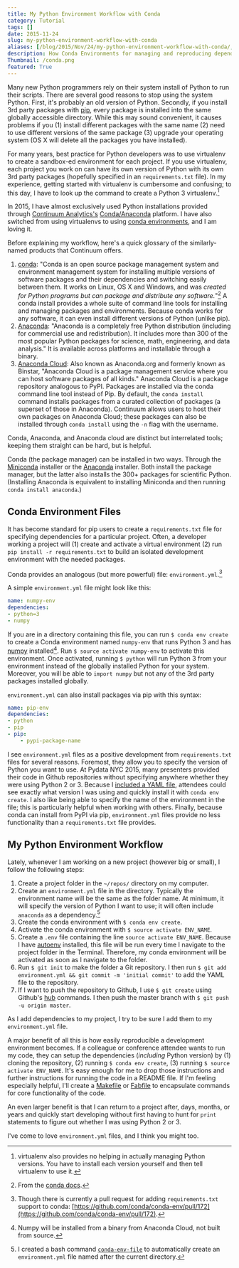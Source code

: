 ```yaml
---
title: My Python Environment Workflow with Conda
category: Tutorial
tags: []
date: 2015-11-24
slug: my-python-environment-workflow-with-conda
aliases: [/blog/2015/Nov/24/my-python-environment-workflow-with-conda/, /conda/]
description: How Conda Environments for managing and reproducing dependencies have helped me streamline data science research.
Thumbnail: /conda.png
featured: True
---
```


Many new Python programmers rely on their system install of Python to run their scripts. There are several good reasons to stop using the system Python. First, it's probably an old version of Python. Secondly, if you install 3rd party packages with [pip](https://pypi.python.org/pypi/pip), every package is installed into the same globally accessible directory. While this may sound convenient, it causes problems if you (1) install different packages with the same name (2) need to use different versions of the same package (3) upgrade your operating system (OS X will delete all the packages you have installed).

For many years, best practice for Python developers was to use virtualenv to create a sandbox-ed environment for each project. If you use virtualenv, each project you work on can have its own version of Python with its own 3rd party packages (hopefully specified in an `requirements.txt` file). In my experience, getting started with virtualenv is cumbersome and confusing; to this day, I have to look up the command to create a Python 3 virtualenv.[^python-version]

In 2015, I have almost exclusively used Python installations provided through [Continuum Analytics's](https://www.continuum.io/ "Continuum") [Conda/Anaconda](http://conda.pydata.org/docs/intro.html "Intro to conda &mdash; Conda   documentation") platform. I have also switched from using virtualenvs to using [conda environments](http://conda.pydata.org/docs/using/envs.html "Managing environments &mdash; Conda   documentation"), and I am loving it.

Before explaining my workflow, here's a quick glossary of the similarly-named products that Continuum offers.

1. [conda](http://conda.pydata.org/docs/intro.html): "Conda is an open source package management system and environment management system for installing multiple versions of software packages and their dependencies and switching easily between them. It works on Linux, OS X and Windows, and was _created for Python programs but can package and distribute any software._"[^conda] A conda install provides a whole suite of command line tools for installing and managing packages and environments. Because conda works for any software, it can even install different versions of Python (unlike pip).
2. [Anaconda](https://www.continuum.io/downloads): "Anaconda is a completely free Python distribution (including for commercial use and redistribution). It includes more than 300 of the most popular Python packages for science, math, engineering, and data analysis." It is available across platforms and installable through a binary.
3. [Anaconda Cloud](https://anaconda.org): Also known as Anaconda.org and formerly known as Binstar, "Anaconda Cloud is a package management service where you can host software packages of all kinds." Anaconda Cloud is a package repository analogous to PyPI. Packages are installed via the conda command line tool instead of Pip. By default, the `conda install` command installs packages from a curated collection of packages (a superset of those in Anaconda). Continuum allows users to host their own packages on Anaconda Cloud; these packages can also be installed through `conda install` using the `-n` flag with the username.

Conda, Anaconda, and Anaconda cloud are distinct but interrelated tools; keeping them straight can be hard, but is helpful.

Conda (the package manager) can be installed in two ways. Through the [Miniconda](http://conda.pydata.org/miniconda.html) installer or the [Anaconda](https://www.continuum.io/downloads) installer. Both install the package manager, but the latter also installs the 300+ packages for scientific Python. (Installing Anaconda is equivalent to installing Miniconda and then running `conda install anaconda`.)

## Conda Environment Files

It has become standard for pip users to create a `requirements.txt` file for specifying dependencies for a particular project. Often, a developer working a project will (1) create and activate a virtual environment (2) run `pip install -r requirements.txt` to build an isolated development environment with the needed packages.

Conda provides an analogous (but more powerful) file: `environment.yml`.[^requirements-conda]

A simple `environment.yml` file might look like this:

```yml
name: numpy-env
dependencies:
- python=3
- numpy
```

If you are in a directory containing this file, you can run `$ conda env create` to create a Conda environment named `numpy-env` that runs Python 3 and has [numpy](http://www.numpy.org/ "NumPy &mdash; Numpy") installed[^numpy]. Run `$ source activate numpy-env` to activate this environment. Once activated, running `$ python` will run Python 3 from your environment instead of the globally installed Python for your system. Moreover, you will be able to `import numpy` but not any of the 3rd party packages installed globally.

`environment.yml` can also install packages via pip with this syntax:

```yml
name: pip-env
dependencies:
- python
- pip
- pip:
    - pypi-package-name
```

I see `environment.yml` files as a positive development from `requirements.txt` files for several reasons. Foremost, they allow you to specify the version of Python you want to use. At Pydata NYC 2015, many presenters provided their code in Github repositories without specifying anywhere whether they were using Python 2 or 3. Because I [included a YAML file](https://github.com/tdhopper/pydata-nyc-2015/blob/55b9d2892b18e1d191325fc1890740901723dcfd/environment.yml), attendees could see exactly what version I was using and quickly install it with `conda env create`. I also like being able to specify the name of the environment in the file; this is particularly helpful when working with others. Finally, because conda can install from PyPI via pip, `environment.yml` files provide no less functionality than a `requirements.txt` file provides.

## My Python Environment Workflow

Lately, whenever I am working on a new project (however big or small), I follow the following steps:

1. Create a project folder in the `~/repos/` directory on my computer.
2. Create an `environment.yml` file in the directory. Typically the environment name will be the same as the folder name. At minimum, it will specify the version of Python I want to use; it will often include `anaconda` as a dependency.[^conda-env-file]
3. Create the conda environment with `$ conda env create`.
4. Activate the conda environment with `$ source activate ENV_NAME`.
5. Create a `.env` file containing the line `source activate ENV_NAME`. Because I have [autoenv](https://github.com/kennethreitz/autoenv) installed, this file will be run every time I navigate to the project folder in the Terminal. Therefore, my conda environment will be activated as soon as I navigate to the folder.
6. Run `$ git init` to make the folder a Git repository. I then run `$ git add environment.yml && git commit -m 'initial commit'` to add the YAML file to the repository.
7. If I want to push the repository to Github, I use `$ git create` using Github's [hub](https://github.com/github/hub) commands. I then push the master branch with `$ git push -u origin master`.

As I add dependencies to my project, I try to be sure I add them to my `environment.yml` file.

A major benefit of all this is how easily reproducible a development environment becomes. If a colleague or conference attendee wants to run my code, they can setup the dependencies (_including_ Python version) by (1) cloning the repository, (2) running `$ conda env create`, (3) running `$ source activate ENV_NAME`. It's easy enough for me to drop those instructions and further instructions for running the code in a README file. If I'm feeling especially helpful, I'll create a [Makefile](http://mrbook.org/blog/tutorials/make/ "Makefiles &#8211; Mrbook&#039;s Stuff") or [Fabfile](http://www.fabfile.org/ "Welcome to Fabric! &mdash; Fabric  documentation") to encapsulate commands for core functionality of the code.

An even larger benefit is that I can return to a project after, days, months, or years and quickly start developing without first having to hunt for `print` statements to figure out whether I was using Python 2 or 3.

I've come to love `environment.yml` files, and I think you might too.

[^python-version]: virtualenv also provides no helping in actually managing Python versions. You have to install each version yourself and then tell virtualenv to use it.
[^conda]: From the [conda docs](http://conda.pydata.org/docs/).
[^requirements-conda]: Though there is currently a pull request for adding `requirements.txt` support to conda: [https://github.com/conda/conda-env/pull/172](https://github.com/conda/conda-env/pull/172).
[^numpy]: Numpy will be installed from a binary from Anaconda Cloud, not built from source.
[^conda-env-file]: I created a bash command [`conda-env-file`](https://github.com/tdhopper/dotfiles/blob/f319aca85d034488d2a37f43e2ee7c49c057cef6/bash_functions#L119-L139) to automatically create an `environment.yml` file named after the current directory.